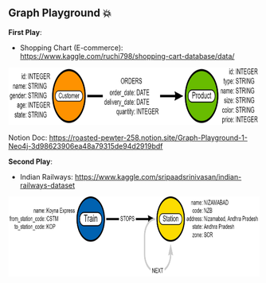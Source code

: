 ## Graph Playground  :boom: 

**First Play**: 
- Shopping Chart (E-commerce): https://www.kaggle.com/ruchi798/shopping-cart-database/data/

<img src="https://github.com/BiaPri/Graph_Field/blob/master/images/E-Commerce_Graph.png?raw=true" width="807" height="116" />

Notion Doc: https://roasted-pewter-258.notion.site/Graph-Playground-1-Neo4j-3d98623906ea48a79315de94d2919bdf

**Second Play**:
- Indian Railways: https://www.kaggle.com/sripaadsrinivasan/indian-railways-dataset

<img src="https://github.com/BiaPri/Graph_Field/blob/master/images/Indian_Railway.png?raw=true" width="850" height="161" />

